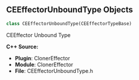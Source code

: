 ## CEEffectorUnboundType Objects

```python
class CEEffectorUnboundType(CEEffectorTypeBase)
```

CEEffector Unbound Type

**C++ Source:**

- **Plugin**: ClonerEffector
- **Module**: ClonerEffector
- **File**: CEEffectorUnboundType.h

<a id="unreal.MovieSceneScriptingKey"></a>
